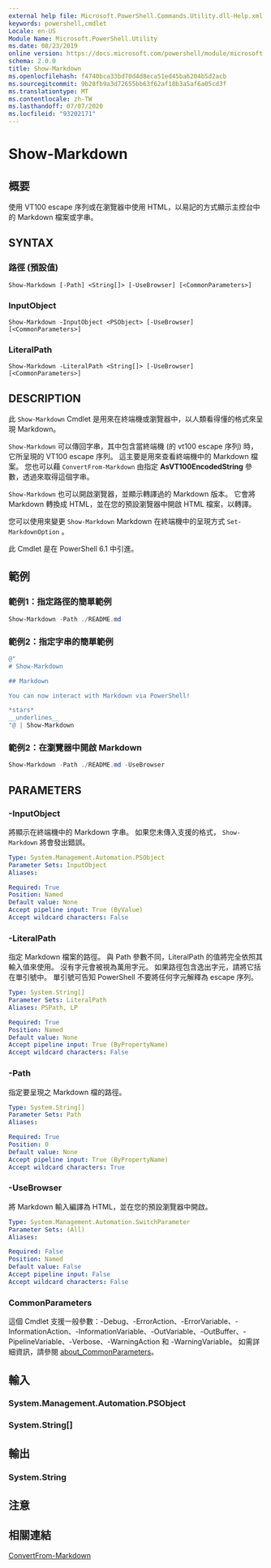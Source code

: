```yaml
---
external help file: Microsoft.PowerShell.Commands.Utility.dll-Help.xml
keywords: powershell,cmdlet
Locale: en-US
Module Name: Microsoft.PowerShell.Utility
ms.date: 08/23/2019
online version: https://docs.microsoft.com/powershell/module/microsoft.powershell.utility/show-markdown?view=powershell-7.1&WT.mc_id=ps-gethelp
schema: 2.0.0
title: Show-Markdown
ms.openlocfilehash: f4740bca33bd70d4d8eca51ed45ba6204b5d2acb
ms.sourcegitcommit: 9b28fb9a3d72655bb63f62af18b3a5af6a05cd3f
ms.translationtype: MT
ms.contentlocale: zh-TW
ms.lasthandoff: 07/07/2020
ms.locfileid: "93202171"
---
```

# Show-Markdown

## 概要
使用 VT100 escape 序列或在瀏覽器中使用 HTML，以易記的方式顯示主控台中的 Markdown 檔案或字串。

## SYNTAX

### 路徑 (預設值)

```
Show-Markdown [-Path] <String[]> [-UseBrowser] [<CommonParameters>]
```

### InputObject

```
Show-Markdown -InputObject <PSObject> [-UseBrowser] [<CommonParameters>]
```

### LiteralPath

```
Show-Markdown -LiteralPath <String[]> [-UseBrowser] [<CommonParameters>]
```

## DESCRIPTION

此 `Show-Markdown` Cmdlet 是用來在終端機或瀏覽器中，以人類看得懂的格式來呈現 Markdown。

`Show-Markdown` 可以傳回字串，其中包含當終端機 (的 vt100 escape 序列) 時，它所呈現的 VT100 escape 序列。 這主要是用來查看終端機中的 Markdown 檔案。 您也可以藉 `ConvertFrom-Markdown` 由指定 **AsVT100EncodedString** 參數，透過來取得這個字串。

`Show-Markdown` 也可以開啟瀏覽器，並顯示轉譯過的 Markdown 版本。 它會將 Markdown 轉換成 HTML，並在您的預設瀏覽器中開啟 HTML 檔案，以轉譯。

您可以使用來變更 `Show-Markdown` Markdown 在終端機中的呈現方式 `Set-MarkdownOption` 。

此 Cmdlet 是在 PowerShell 6.1 中引進。

## 範例

### 範例1：指定路徑的簡單範例

```powershell
Show-Markdown -Path ./README.md
```

### 範例2：指定字串的簡單範例

```powershell
@"
# Show-Markdown

## Markdown

You can now interact with Markdown via PowerShell!

*stars*
__underlines__
"@ | Show-Markdown
```

### 範例2：在瀏覽器中開啟 Markdown

```powershell
Show-Markdown -Path ./README.md -UseBrowser
```

## PARAMETERS

### -InputObject

將顯示在終端機中的 Markdown 字串。 如果您未傳入支援的格式， `Show-Markdown` 將會發出錯誤。

```yaml
Type: System.Management.Automation.PSObject
Parameter Sets: InputObject
Aliases:

Required: True
Position: Named
Default value: None
Accept pipeline input: True (ByValue)
Accept wildcard characters: False
```

### -LiteralPath

指定 Markdown 檔案的路徑。 與 Path 參數不同，LiteralPath 的值將完全依照其輸入值來使用。 沒有字元會被視為萬用字元。 如果路徑包含逸出字元，請將它括在單引號中。 單引號可告知 PowerShell 不要將任何字元解釋為 escape 序列。

```yaml
Type: System.String[]
Parameter Sets: LiteralPath
Aliases: PSPath, LP

Required: True
Position: Named
Default value: None
Accept pipeline input: True (ByPropertyName)
Accept wildcard characters: False
```

### -Path

指定要呈現之 Markdown 檔的路徑。

```yaml
Type: System.String[]
Parameter Sets: Path
Aliases:

Required: True
Position: 0
Default value: None
Accept pipeline input: True (ByPropertyName)
Accept wildcard characters: True
```

### -UseBrowser

將 Markdown 輸入編譯為 HTML，並在您的預設瀏覽器中開啟。

```yaml
Type: System.Management.Automation.SwitchParameter
Parameter Sets: (All)
Aliases:

Required: False
Position: Named
Default value: False
Accept pipeline input: False
Accept wildcard characters: False
```

### CommonParameters

這個 Cmdlet 支援一般參數：-Debug、-ErrorAction、-ErrorVariable、-InformationAction、-InformationVariable、-OutVariable、-OutBuffer、-PipelineVariable、-Verbose、-WarningAction 和 -WarningVariable。 如需詳細資訊，請參閱 [about_CommonParameters](https://go.microsoft.com/fwlink/?LinkID=113216)。

## 輸入

### System.Management.Automation.PSObject

### System.String[]

## 輸出

### System.String

## 注意

## 相關連結

[ConvertFrom-Markdown](ConvertFrom-Markdown.md)

